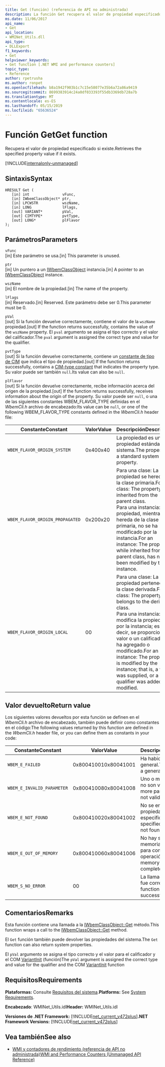 ```yaml
---
title: Get (función) (referencia de API no administrada)
description: La función Get recupera el valor de propiedad especificado.
ms.date: 11/06/2017
api_name:
- Get
api_location:
- WMINet_Utils.dll
api_type:
- DLLExport
f1_keywords:
- Get
helpviewer_keywords:
- Get function [.NET WMI and performance counters]
topic_type:
- Reference
author: rpetrusha
ms.author: ronpet
ms.openlocfilehash: b8a1942f903b1c7c15e58077e35b6a72a86a9419
ms.sourcegitcommit: 8699383914c24a0df033393f55db3369db728a7b
ms.translationtype: MT
ms.contentlocale: es-ES
ms.lasthandoff: 05/15/2019
ms.locfileid: "65636524"
---
```

# <a name="get-function"></a><span data-ttu-id="f5971-103">Función Get</span><span class="sxs-lookup"><span data-stu-id="f5971-103">Get function</span></span>

<span data-ttu-id="f5971-104">Recupera el valor de propiedad especificado si existe.</span><span class="sxs-lookup"><span data-stu-id="f5971-104">Retrieves the specified property value if it exists.</span></span>

[!INCLUDE[internalonly-unmanaged](../../../../includes/internalonly-unmanaged.md)]

## <a name="syntax"></a><span data-ttu-id="f5971-105">Sintaxis</span><span class="sxs-lookup"><span data-stu-id="f5971-105">Syntax</span></span>

```
HRESULT Get (
   [in] int               vFunc, 
   [in] IWbemClassObject* ptr, 
   [in] LPCWSTR           wszName,
   [in] LONG              lFlags,
   [out] VARIANT*         pVal,
   [out] CIMTYPE*         pvtType,
   [out] LONG*            plFlavor
); 
```

## <a name="parameters"></a><span data-ttu-id="f5971-106">Parámetros</span><span class="sxs-lookup"><span data-stu-id="f5971-106">Parameters</span></span>

`vFunc`\
<span data-ttu-id="f5971-107">[in] Este parámetro se usa.</span><span class="sxs-lookup"><span data-stu-id="f5971-107">[in] This parameter is unused.</span></span>

`ptr`\
<span data-ttu-id="f5971-108">[in] Un puntero a un [IWbemClassObject](/windows/desktop/api/wbemcli/nn-wbemcli-iwbemclassobject) instancia.</span><span class="sxs-lookup"><span data-stu-id="f5971-108">[in] A pointer to an [IWbemClassObject](/windows/desktop/api/wbemcli/nn-wbemcli-iwbemclassobject) instance.</span></span>

`wszName`\
<span data-ttu-id="f5971-109">[in] El nombre de la propiedad.</span><span class="sxs-lookup"><span data-stu-id="f5971-109">[in] The name of the property.</span></span>

`lFlags`\
<span data-ttu-id="f5971-110">[in] Reservado.</span><span class="sxs-lookup"><span data-stu-id="f5971-110">[in] Reserved.</span></span> <span data-ttu-id="f5971-111">Este parámetro debe ser 0.</span><span class="sxs-lookup"><span data-stu-id="f5971-111">This parameter must be 0.</span></span>

`pVal`\
<span data-ttu-id="f5971-112">[out] Si la función devuelve correctamente, contiene el valor de la `wszName` propiedad.</span><span class="sxs-lookup"><span data-stu-id="f5971-112">[out] If the function returns successfully, contains the value of the `wszName` property.</span></span> <span data-ttu-id="f5971-113">El `pval` argumento se asigna el tipo correcto y el valor del calificador.</span><span class="sxs-lookup"><span data-stu-id="f5971-113">The `pval` argument is assigned the correct type and value for the qualifier.</span></span>

`pvtType`\
<span data-ttu-id="f5971-114">[out] Si la función devuelve correctamente, contiene un [constante de tipo de CIM](/windows/desktop/api/wbemcli/ne-wbemcli-tag_cimtype_enumeration) que indica el tipo de propiedad.</span><span class="sxs-lookup"><span data-stu-id="f5971-114">[out] If the function returns successfully, contains a [CIM-type constant](/windows/desktop/api/wbemcli/ne-wbemcli-tag_cimtype_enumeration) that indicates the property type.</span></span> <span data-ttu-id="f5971-115">Su valor puede ser también `null`.</span><span class="sxs-lookup"><span data-stu-id="f5971-115">Its value can also be `null`.</span></span> 

`plFlavor`\
<span data-ttu-id="f5971-116">[out] Si la función devuelve correctamente, recibe información acerca del origen de la propiedad.</span><span class="sxs-lookup"><span data-stu-id="f5971-116">[out] If the function returns successfully, receives information about the origin of the property.</span></span> <span data-ttu-id="f5971-117">Su valor puede ser `null`, o una de las siguientes constantes WBEM_FLAVOR_TYPE definidas en el *WbemCli.h* archivo de encabezado:</span><span class="sxs-lookup"><span data-stu-id="f5971-117">Its value can be `null`, or one of the following WBEM_FLAVOR_TYPE constants defined in the *WbemCli.h* header file:</span></span> 

|<span data-ttu-id="f5971-118">Constante</span><span class="sxs-lookup"><span data-stu-id="f5971-118">Constant</span></span>  |<span data-ttu-id="f5971-119">Valor</span><span class="sxs-lookup"><span data-stu-id="f5971-119">Value</span></span>  |<span data-ttu-id="f5971-120">Descripción</span><span class="sxs-lookup"><span data-stu-id="f5971-120">Description</span></span>  |
|---------|---------|---------|
| `WBEM_FLAVOR_ORIGIN_SYSTEM` | <span data-ttu-id="f5971-121">0x40</span><span class="sxs-lookup"><span data-stu-id="f5971-121">0x40</span></span> | <span data-ttu-id="f5971-122">La propiedad es una propiedad estándar del sistema.</span><span class="sxs-lookup"><span data-stu-id="f5971-122">The property is a standard system property.</span></span> |
| `WBEM_FLAVOR_ORIGIN_PROPAGATED` | <span data-ttu-id="f5971-123">0x20</span><span class="sxs-lookup"><span data-stu-id="f5971-123">0x20</span></span> | <span data-ttu-id="f5971-124">Para una clase: La propiedad se hereda de la clase primaria.</span><span class="sxs-lookup"><span data-stu-id="f5971-124">For a class: The property is inherited from the parent class.</span></span> <br> <span data-ttu-id="f5971-125">Para una instancia: La propiedad, mientras se hereda de la clase primaria, no se ha modificado por la instancia.</span><span class="sxs-lookup"><span data-stu-id="f5971-125">For an instance: The property, while inherited from the parent class, has not been modified by the instance.</span></span>  |
| `WBEM_FLAVOR_ORIGIN_LOCAL` | <span data-ttu-id="f5971-126">0</span><span class="sxs-lookup"><span data-stu-id="f5971-126">0</span></span> | <span data-ttu-id="f5971-127">Para una clase: La propiedad pertenece a la clase derivada.</span><span class="sxs-lookup"><span data-stu-id="f5971-127">For a class: The property belongs to the derived class.</span></span> <br> <span data-ttu-id="f5971-128">Para una instancia: Se modifica la propiedad por la instancia; es decir, se proporcionó un valor o un calificador se ha agregado o modificado.</span><span class="sxs-lookup"><span data-stu-id="f5971-128">For an instance: The property is modified by the instance; that is, a value was supplied, or a qualifier was added or modified.</span></span> |

## <a name="return-value"></a><span data-ttu-id="f5971-129">Valor devuelto</span><span class="sxs-lookup"><span data-stu-id="f5971-129">Return value</span></span>

<span data-ttu-id="f5971-130">Los siguientes valores devueltos por esta función se definen en el *WbemCli.h* archivo de encabezado, también puede definir como constantes en el código:</span><span class="sxs-lookup"><span data-stu-id="f5971-130">The following values returned by this function are defined in the *WbemCli.h* header file, or you can define them as constants in your code:</span></span>

|<span data-ttu-id="f5971-131">Constante</span><span class="sxs-lookup"><span data-stu-id="f5971-131">Constant</span></span>  |<span data-ttu-id="f5971-132">Valor</span><span class="sxs-lookup"><span data-stu-id="f5971-132">Value</span></span>  |<span data-ttu-id="f5971-133">Descripción</span><span class="sxs-lookup"><span data-stu-id="f5971-133">Description</span></span>  |
|---------|---------|---------|
|`WBEM_E_FAILED` | <span data-ttu-id="f5971-134">0x80041001</span><span class="sxs-lookup"><span data-stu-id="f5971-134">0x80041001</span></span> | <span data-ttu-id="f5971-135">Ha habido un error general.</span><span class="sxs-lookup"><span data-stu-id="f5971-135">There has been a general failure.</span></span> |
|`WBEM_E_INVALID_PARAMETER` | <span data-ttu-id="f5971-136">0x80041008</span><span class="sxs-lookup"><span data-stu-id="f5971-136">0x80041008</span></span> | <span data-ttu-id="f5971-137">Uno o más parámetros no son válidos.</span><span class="sxs-lookup"><span data-stu-id="f5971-137">One or more parameters are not valid.</span></span> |
|`WBEM_E_NOT_FOUND` | <span data-ttu-id="f5971-138">0x80041002</span><span class="sxs-lookup"><span data-stu-id="f5971-138">0x80041002</span></span> | <span data-ttu-id="f5971-139">No se encontró la propiedad especificada.</span><span class="sxs-lookup"><span data-stu-id="f5971-139">The specified property was not found.</span></span> |
|`WBEM_E_OUT_OF_MEMORY` | <span data-ttu-id="f5971-140">0x80041006</span><span class="sxs-lookup"><span data-stu-id="f5971-140">0x80041006</span></span> | <span data-ttu-id="f5971-141">No hay suficiente memoria disponible para completar la operación.</span><span class="sxs-lookup"><span data-stu-id="f5971-141">Not enough memory is available to complete the operation.</span></span> |
|`WBEM_S_NO_ERROR` | <span data-ttu-id="f5971-142">0</span><span class="sxs-lookup"><span data-stu-id="f5971-142">0</span></span> | <span data-ttu-id="f5971-143">La llamada de función fue correcta.</span><span class="sxs-lookup"><span data-stu-id="f5971-143">The function call was successful.</span></span>  |

## <a name="remarks"></a><span data-ttu-id="f5971-144">Comentarios</span><span class="sxs-lookup"><span data-stu-id="f5971-144">Remarks</span></span>

<span data-ttu-id="f5971-145">Esta función contiene una llamada a la [IWbemClassObject::Get](/windows/desktop/api/wbemcli/nf-wbemcli-iwbemclassobject-get) método.</span><span class="sxs-lookup"><span data-stu-id="f5971-145">This function wraps a call to the [IWbemClassObject::Get](/windows/desktop/api/wbemcli/nf-wbemcli-iwbemclassobject-get) method.</span></span>

<span data-ttu-id="f5971-146">El `Get` función también puede devolver las propiedades del sistema.</span><span class="sxs-lookup"><span data-stu-id="f5971-146">The `Get` function can also return system properties.</span></span>

<span data-ttu-id="f5971-147">El `pVal` argumento se asigna el tipo correcto y el valor para el calificador y el COM [VariantInit](https://docs.microsoft.com/previous-versions/windows/desktop/api/oleauto/nf-oleauto-variantinit) (función)</span><span class="sxs-lookup"><span data-stu-id="f5971-147">The `pVal` argument is assigned the correct type and value for the qualifier and the COM [VariantInit](https://docs.microsoft.com/previous-versions/windows/desktop/api/oleauto/nf-oleauto-variantinit) function</span></span>

## <a name="requirements"></a><span data-ttu-id="f5971-148">Requisitos</span><span class="sxs-lookup"><span data-stu-id="f5971-148">Requirements</span></span>

 <span data-ttu-id="f5971-149">**Plataformas:** Consulte [Requisitos del sistema](../../../../docs/framework/get-started/system-requirements.md).</span><span class="sxs-lookup"><span data-stu-id="f5971-149">**Platforms:** See [System Requirements](../../../../docs/framework/get-started/system-requirements.md).</span></span>

 <span data-ttu-id="f5971-150">**Encabezado**: WMINet_Utils.idl</span><span class="sxs-lookup"><span data-stu-id="f5971-150">**Header:** WMINet_Utils.idl</span></span>

 <span data-ttu-id="f5971-151">**Versiones de .NET Framework:** [!INCLUDE[net_current_v472plus](../../../../includes/net-current-v472plus.md)]</span><span class="sxs-lookup"><span data-stu-id="f5971-151">**.NET Framework Versions:** [!INCLUDE[net_current_v472plus](../../../../includes/net-current-v472plus.md)]</span></span>

## <a name="see-also"></a><span data-ttu-id="f5971-152">Vea también</span><span class="sxs-lookup"><span data-stu-id="f5971-152">See also</span></span>

- [<span data-ttu-id="f5971-153">WMI y contadores de rendimiento (referencia de API no administrada)</span><span class="sxs-lookup"><span data-stu-id="f5971-153">WMI and Performance Counters (Unmanaged API Reference)</span></span>](index.md)
